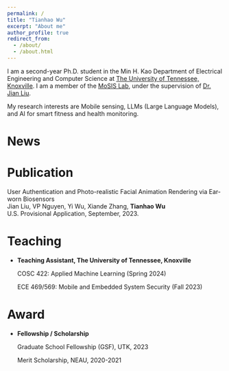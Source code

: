 ```yaml
---
permalink: /
title: "Tianhao Wu"
excerpt: "About me"
author_profile: true
redirect_from: 
  - /about/
  - /about.html
---
```

I am a second-year Ph.D. student in the Min H. Kao Department of Electrical Engineering and Computer Science at [The University of Tennessee, Knoxville](https://www.utk.edu/). I am a member of the [MoSIS Lab](https://mosis.eecs.utk.edu/members.html), under the supervision of [Dr. Jian Liu](https://web.eecs.utk.edu/~jliu/).

My research interests are Mobile sensing, LLMs (Large Language Models), and AI for smart fitness and health monitoring. 



News
======


Publication
======
User Authentication and Photo-realistic Facial Animation Rendering via Ear-worn Biosensors  
Jian Liu, VP Nguyen, Yi Wu, Xiande Zhang, **Tianhao Wu**   
U.S. Provisional Application, September, 2023.

Teaching
======

- **Teaching Assistant, The University of Tennessee, Knoxville**

    COSC 422: Applied Machine Learning (Spring 2024)

    ECE 469/569: Mobile and Embedded System Security (Fall 2023)

Award
======
- **Fellowship / Scholarship**

    Graduate School Fellowship (GSF), UTK, 2023

    Merit Scholarship, NEAU, 2020-2021


